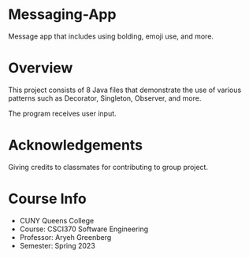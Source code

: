 # Messaging-App
Message app that includes using bolding, emoji use, and more.

# Overview
This project consists of 8 Java files that demonstrate the use of various patterns such as Decorator, Singleton, Observer, and more.

The program receives user input.

# Acknowledgements
Giving credits to classmates for contributing to group project.

# Course Info
- CUNY Queens College
- Course: CSCI370 Software Engineering
- Professor: Aryeh Greenberg
- Semester: Spring 2023

